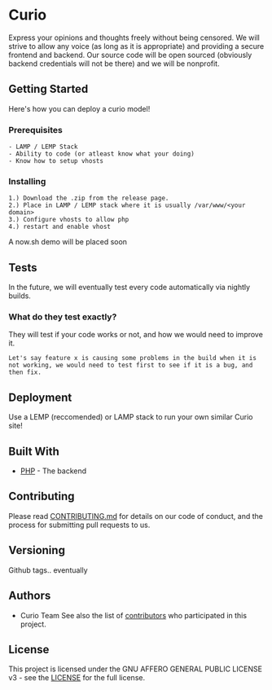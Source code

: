# Curio

Express your opinions and thoughts freely without being censored. We will strive to allow any voice (as long as it is appropriate) and providing a secure frontend and backend. Our source code will be open sourced (obviously backend credentials will not be there) and we will be nonprofit.

## Getting Started

Here's how you can deploy a curio model!

### Prerequisites

```
- LAMP / LEMP Stack
- Ability to code (or atleast know what your doing)
- Know how to setup vhosts
```

### Installing

```
1.) Download the .zip from the release page.
2.) Place in LAMP / LEMP stack where it is usually /var/www/<your domain>
3.) Configure vhosts to allow php
4.) restart and enable vhost
```

A now.sh demo will be placed soon

## Tests

In the future, we will eventually test every code automatically via nightly builds.

### What do they test exactly?

They will test if your code works or not, and how we would need to improve it.

```
Let's say feature x is causing some problems in the build when it is not working, we would need to test first to see if it is a bug, and then fix.
```

## Deployment

Use a LEMP (reccomended) or LAMP stack to run your own similar Curio site!

## Built With

* [PHP](http://php.net/manual/en/) - The backend


## Contributing

Please read [CONTRIBUTING.md](https://gist.github.com/PurpleBooth/b24679402957c63ec426) for details on our code of conduct, and the process for submitting pull requests to us.

## Versioning

Github tags.. eventually

## Authors
- Curio Team
See also the list of [contributors](https://github.com/Sans-Skelly/Curio/contributors) who participated in this project.

## License

This project is licensed under the GNU AFFERO GENERAL PUBLIC LICENSE v3 - see the [LICENSE](https://sans-skelly.github.io/Curio/LICENSE) for the full license.


